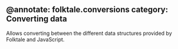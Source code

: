 @annotate: folktale.conversions
category: Converting data
---
Allows converting between the different data structures provided by Folktale and JavaScript.